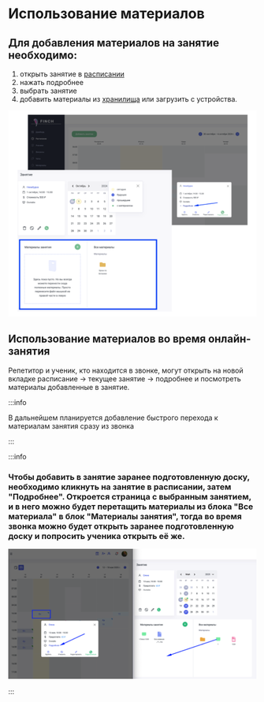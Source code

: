 # Использование материалов

## Для добавления материалов на занятие необходимо:

1. открыть занятие в [расписании](../raspisanie.md)
2. нажать подробнее
3. выбрать занятие
4. добавить материалы из [хранилища](../../materialy/khranilishe-materialov.md) или загрузить с устройства.

![](<../../.gitbook/assets/image (33).png>)

## Использование материалов во время онлайн-занятия

Репетитор и ученик, кто находится в звонке, могут открыть на новой вкладке расписание -> текущее занятие  -> подробнее и посмотреть материалы добавленные в занятие.

:::info

В дальнейшем планируется добавление быстрого перехода к материалам занятия сразу из звонка

:::

:::info

### Чтобы добавить в занятие заранее подготовленную доску, необходимо кликнуть на занятие в расписании, затем "Подробнее". Откроется страница с выбранным занятием, и в него можно будет перетащить материалы из блока "Все материала" в блок "Материалы занятия", тогда во время звонка можно будет открыть заранее подготовленную доску и попросить ученика открыть её же. <a href="#dobryj-den-elena-hotim-eshyo-dopolnit-otvet-chtoby-dobavit-v-zanyatie-zaranee-podgotovlennuyu-dosku" id="dobryj-den-elena-hotim-eshyo-dopolnit-otvet-chtoby-dobavit-v-zanyatie-zaranee-podgotovlennuyu-dosku"></a>

![](<../../.gitbook/assets/image (143).png>)

:::
